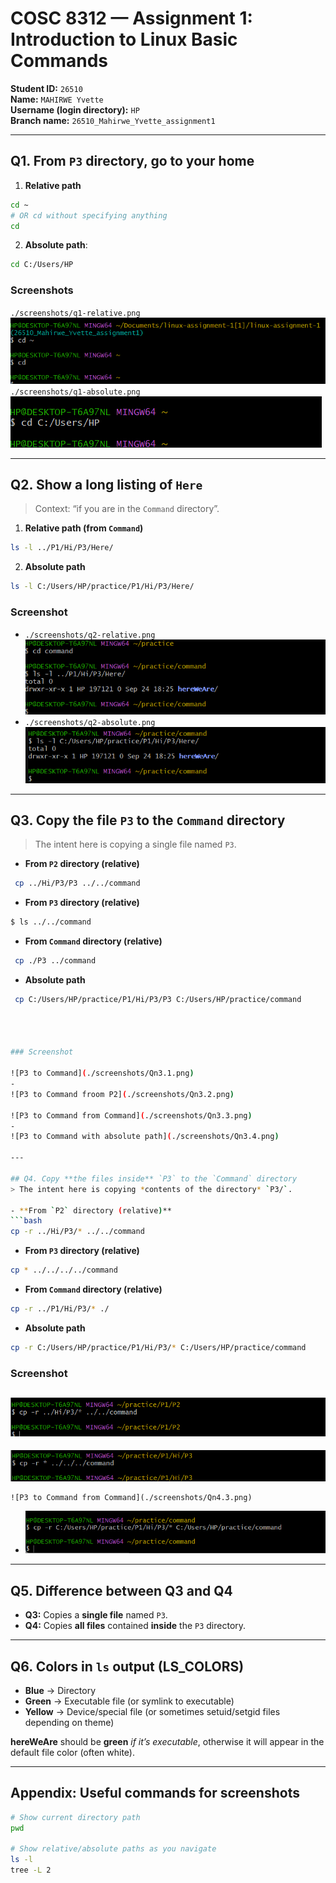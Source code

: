 
# COSC 8312 — Assignment 1: Introduction to Linux Basic Commands
**Student ID:** `26510`  
**Name:** `MAHIRWE Yvette`  
**Username (login directory):** `HP`  
**Branch name:** `26510_Mahirwe_Yvette_assignment1`

---

## Q1. From `P3` directory, go to your home
1) **Relative path**
```bash
cd ~
# OR cd without specifying anything
cd 
```
2) **Absolute path**:
```bash
cd C:/Users/HP
```

### Screenshots

`./screenshots/q1-relative.png`
    ![Q1 - Relative](./screenshots/Q1.png)
`./screenshots/q1-absolute.png`
    ![Q1 - Absolute](./screenshots/Qn1.2.png)

---

## Q2. Show a long listing of `Here`
> Context: “if you are in the `Command` directory”.

1) **Relative path (from `Command`)**
```bash
ls -l ../P1/Hi/P3/Here/
```

2) **Absolute path**
```bash
ls -l C:/Users/HP/practice/P1/Hi/P3/Here/
```

### Screenshot
- `./screenshots/q2-relative.png`
    ![q2-relative](./screenshots/Qn2.1.png)
- `./screenshots/q2-absolute.png`
    ![Q2 - Absolute](./screenshots/Qn2.2.png)

---

## Q3. Copy **the file** `P3` to the `Command` directory
> The intent here is copying a single file named `P3`.

- **From `P2` directory (relative)**  
```bash
 cp ../Hi/P3/P3 ../../command
```
- **From `P3` directory (relative)**  
```bash
$ ls ../../command

```
- **From `Command` directory (relative)**  
```bash
 cp ./P3 ../command

```
- **Absolute path**  
```bash
 cp C:/Users/HP/practice/P1/Hi/P3/P3 C:/Users/HP/practice/command



 
### Screenshot

![P3 to Command](./screenshots/Qn3.1.png)
-
![P3 to Command froom P2](./screenshots/Qn3.2.png)

![P3 to Command from Command](./screenshots/Qn3.3.png)
- 
![P3 to Command with absolute path](./screenshots/Qn3.4.png)

---

## Q4. Copy **the files inside** `P3` to the `Command` directory
> The intent here is copying *contents of the directory* `P3/`.

- **From `P2` directory (relative)**  
```bash
cp -r ../Hi/P3/* ../../command


```
- **From `P3` directory (relative)**  
```bash
cp * ../../../../command

```
- **From `Command` directory (relative)**  
```bash
cp -r ../P1/Hi/P3/* ./

```
- **Absolute path**  
```bash
cp -r C:/Users/HP/practice/P1/Hi/P3/* C:/Users/HP/practice/command

```
### Screenshot

 ![P3 to Command](./screenshots/Qn4.1.png)
-
  ![P3 to Command froom P2](./screenshots/Qn4.2.png)

    ![P3 to Command from Command](./screenshots/Qn4.3.png)
- 
  ![P3 to Command with absolute path](./screenshots/Qn4.4.png)


---

## Q5. Difference between Q3 and Q4
- **Q3:** Copies a **single file** named `P3`.
- **Q4:** Copies **all files** contained **inside** the `P3` directory.

---

## Q6. Colors in `ls` output (LS_COLORS)
- **Blue** → Directory
- **Green** → Executable file (or symlink to executable)
- **Yellow** → Device/special file (or sometimes setuid/setgid files depending on theme)

**hereWeAre** should be **green** *if it’s executable*, otherwise it will appear in the default file color (often white).

---

## Appendix: Useful commands for screenshots
```bash
# Show current directory path
pwd

# Show relative/absolute paths as you navigate
ls -l
tree -L 2
```
